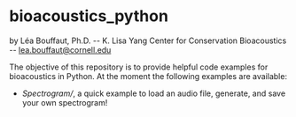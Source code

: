# bioacoustics_python

by Léa Bouffaut, Ph.D. -- K. Lisa Yang Center for Conservation Bioacoustics -- lea.bouffaut@cornell.edu

The objective of this repository is to provide helpful code examples for bioacoustics in Python. At the moment the following examples are available:
* _Spectrogram/_, a quick example to load an audio file, generate, and save your own spectrogram!

